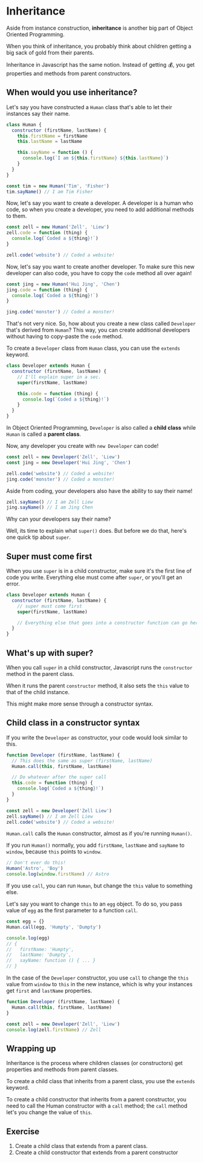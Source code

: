 # Inheritance

Aside from instance construction, **inheritance** is another big part of Object Oriented Programming.

When you think of inheritance, you probably think about children getting a big sack of gold from their parents.

Inheritance in Javascript has the same notion. Instead of getting 💰, you get properties and methods from parent constructors.

## When would you use inheritance?

Let's say you have constructed a `Human` class that's able to let their instances say their name.

```js
class Human {
  constructor (firstName, lastName) {
    this.firstName = firstName
    this.lastName = lastName

    this.sayName = function () {
      console.log(`I am ${this.firstName} ${this.lastName}`)
    }
  }
}

const tim = new Human('Tim', 'Fisher')
tim.sayName() // I am Tim Fisher
```

Now, let's say you want to create a developer. A developer is a human who code, so when you create a developer, you need to add additional methods to them.

```js
const zell = new Human('Zell', 'Liew')
zell.code = function (thing) {
  console.log(`Coded a ${thing}!`)
}

zell.code('website') // Coded a website!
```

Now, let's say you want to create another developer. To make sure this new developer can also code, you have to copy the `code` method all over again!

```js
const jing = new Human('Hui Jing', 'Chen')
jing.code = function (thing) {
  console.log(`Coded a ${thing}!`)
}

jing.code('monster') // Coded a monster!
```

That's not very nice. So, how about you create a new class called `Developer` that's derived from `Human`? This way, you can create additional developers without having to copy-paste the `code` method.

To create a `Developer` class from `Human` class, you can use the `extends` keyword.

```js
class Developer extends Human {
  constructor (firstName, lastName) {
    // I'll explain super in a sec.
    super(firstName, lastName)

    this.code = function (thing) {
      console.log(`Coded a ${thing}!`)
    }
  }
}
```

In Object Oriented Programming, `Developer` is also called a **child class** while `Human` is called a **parent class**.

Now, any developer you create with `new Developer` can code!

```js
const zell = new Developer('Zell', 'Liew')
const jing = new Developer('Hui Jing', 'Chen')

zell.code('website') // Coded a website!
jing.code('monster') // Coded a monster!
```

Aside from coding, your developers also have the ability to say their name!

```js
zell.sayName() // I am Zell Liew
jing.sayName() // I am Jing Chen
```

Why can your developers say their name?

Well, its time to explain what `super()` does. But before we do that, here's one quick tip about `super`.

## Super must come first

When you use `super` is in a child constructor, make sure it's the first line of code you write. Everything else must come after `super`, or you'll get an error.

```js
class Developer extends Human {
  constructor (firstName, lastName) {
    // super must come first
    super(firstName, lastName)

    // Everything else that goes into a constructor function can go here.
  }
}
```

## What's up with super?

When you call `super` in a child constructor, Javascript runs the `constructor` method in the parent class.

When it runs the parent `constructor` method, it also sets the `this` value to that of the child instance.

This might make more sense through a constructor syntax.

## Child class in a constructor syntax

If you write the `Developer` as constructor, your code would look similar to this.

```js
function Developer (firstName, lastName) {
  // This does the same as super (firstName, lastName)
  Human.call(this, firstName, lastName)

  // Do whatever after the super call
  this.code = function (thing) {
    console.log(`Coded a ${thing}!`)
  }
}

const zell = new Developer('Zell Liew')
zell.sayName() // I am Zell Liew
zell.code('website') // Coded a website!
```

`Human.call` calls the `Human` constructor, almost as if you're running `Human()`.

If you run `Human()` normally, you add `firstName`, `lastName` and `sayName` to `window`, because `this` points to `window`.

```js
// Don't ever do this!
Human('Astro', 'Boy')
console.log(window.firstName) // Astro
```

If you use `call`, you can run `Human`, but change the `this` value to something else.

Let's say you want to change `this` to an `egg` object. To do so, you pass value of `egg` as the first parameter to a function `call`.

```js
const egg = {}
Human.call(egg, 'Humpty', 'Dumpty')

console.log(egg)
// {
//   firstName: 'Humpty',
//   lastName: 'Dumpty',
//   sayName: function () { ... }
// }
```

In the case of the `Developer` constructor, you use `call` to change the `this` value from `window` to `this` in the new instance, which is why your instances get `first` and `lastName` properties.

```js
function Developer (firstName, lastName) {
  Human.call(this, firstName, lastName)
}

const zell = new Developer('Zell', 'Liew')
console.log(zell.firstName) // Zell
```

## Wrapping up

Inheritance is the process where children classes (or constructors) get properties and methods from parent classes.

To create a child class that inherits from a parent class, you use the `extends` keyword.

To create a child constructor that inherits from a parent constructor, you need to call the Human constructor with a `call` method; the `call` method let's you change the value of `this`.

## Exercise

1. Create a child class that extends from a parent class.
2. Create a child constructor that extends from a parent constructor